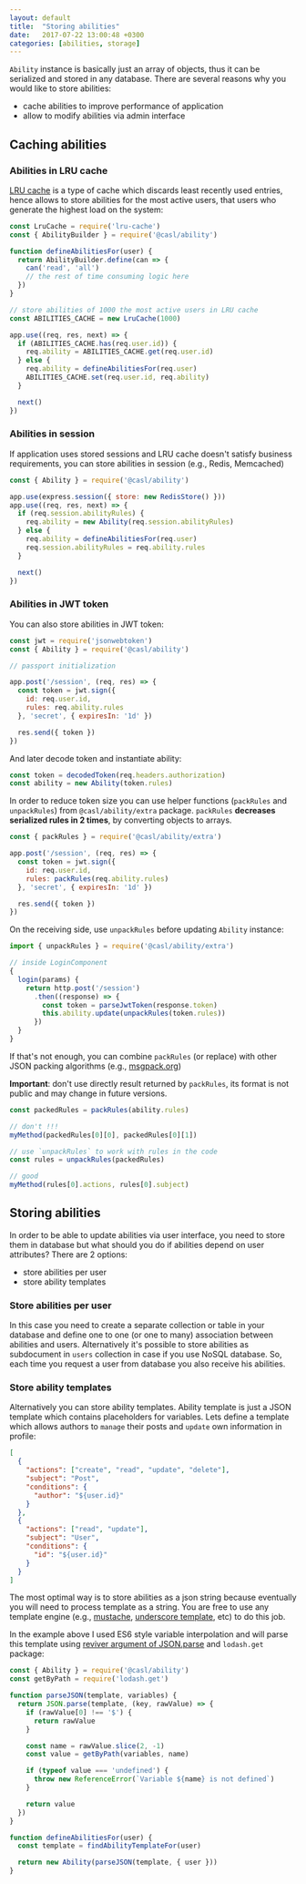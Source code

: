 ```yaml
---
layout: default
title:  "Storing abilities"
date:   2017-07-22 13:00:48 +0300
categories: [abilities, storage]
---
```


`Ability` instance is basically just an array of objects, thus it can be serialized and stored in any database. There are several reasons why you would like to store abilities:
* cache abilities to improve performance of application
* allow to modify abilities via admin interface

## Caching abilities

### Abilities in LRU cache

[LRU cache][lru-cache] is a type of cache which discards least recently used entries, hence allows to store abilities for the most active users, that users who generate the highest load on the system:

```js
const LruCache = require('lru-cache')
const { AbilityBuilder } = require('@casl/ability')

function defineAbilitiesFor(user) {
  return AbilityBuilder.define(can => {
    can('read', 'all')
    // the rest of time consuming logic here
  })
}

// store abilities of 1000 the most active users in LRU cache
const ABILITIES_CACHE = new LruCache(1000)

app.use((req, res, next) => {
  if (ABILITIES_CACHE.has(req.user.id)) {
    req.ability = ABILITIES_CACHE.get(req.user.id)
  } else {
    req.ability = defineAbilitiesFor(req.user)
    ABILITIES_CACHE.set(req.user.id, req.ability)
  }

  next()
})
```

### Abilities in session

If application uses stored sessions and LRU cache doesn't satisfy business requirements, you can store abilities in session (e.g., Redis, Memcached)

```js
const { Ability } = require('@casl/ability')

app.use(express.session({ store: new RedisStore() }))
app.use((req, res, next) => {
  if (req.session.abilityRules) {
    req.ability = new Ability(req.session.abilityRules)
  } else {
    req.ability = defineAbilitiesFor(req.user)
    req.session.abilityRules = req.ability.rules
  }

  next()
})
```

### Abilities in JWT token

You can also store abilities in JWT token:

```js
const jwt = require('jsonwebtoken')
const { Ability } = require('@casl/ability')

// passport initialization

app.post('/session', (req, res) => {
  const token = jwt.sign({
    id: req.user.id,
    rules: req.ability.rules
  }, 'secret', { expiresIn: '1d' })

  res.send({ token })
})
```

And later decode token and instantiate ability:

```js
const token = decodedToken(req.headers.authorization)
const ability = new Ability(token.rules)
```

In order to reduce token size you can use helper functions (`packRules` and `unpackRules`) from `@casl/ability/extra` package.
`packRules` **decreases serialized rules in 2 times**, by converting objects to arrays.

```js
const { packRules } = require('@casl/ability/extra')

app.post('/session', (req, res) => {
  const token = jwt.sign({
    id: req.user.id,
    rules: packRules(req.ability.rules)
  }, 'secret', { expiresIn: '1d' })

  res.send({ token })
})
```

On the receiving side, use `unpackRules` before updating `Ability` instance:

```js
import { unpackRules } = require('@casl/ability/extra')

// inside LoginComponent
{
  login(params) {
    return http.post('/session')
      .then((response) => {
        const token = parseJwtToken(response.token)
        this.ability.update(unpackRules(token.rules))
      })
  }
}

```

If that's not enough, you can combine `packRules` (or replace) with other JSON packing algorithms (e.g., [msgpack.org](http://msgpack.org/))

**Important**: don't use directly result returned by `packRules`, its format is not public and may change in future versions.

```js
const packedRules = packRules(ability.rules)

// don't !!!
myMethod(packedRules[0][0], packedRules[0][1])

// use `unpackRules` to work with rules in the code
const rules = unpackRules(packedRules)

// good
myMethod(rules[0].actions, rules[0].subject)
```

## Storing abilities

In order to be able to update abilities via user interface, you need to store them in database but what should you do if abilities depend on user attributes? There are 2 options:
* store abilities per user
* store ability templates

### Store abilities per user

In this case you need to create a separate collection or table in your database and define one to one (or one to many) association between abilities and users. Alternatively it's possible to store abilities as subdocument in `users` collection in case if you use NoSQL database. So, each time you request a user from database you also receive his abilities.

### Store ability templates

Alternatively you can store ability templates. Ability template is just a JSON template which contains placeholders for variables. Lets define a template which allows authors to `manage` their posts and `update` own information in profile:

```json
[
  {
    "actions": ["create", "read", "update", "delete"],
    "subject": "Post",
    "conditions": {
      "author": "${user.id}"
    }
  },
  {
    "actions": ["read", "update"],
    "subject": "User",
    "conditions": {
      "id": "${user.id}"
    }
  }
]
```

The most optimal way is to store abilities as a json string because eventually you will need to process template as a string. You are free to use any template engine (e.g., [mustache](https://mustache.github.io/), [underscore template](http://underscorejs.org/#template), etc) to do this job.

In the example above I used ES6 style variable interpolation and will parse this template using [reviver argument of JSON.parse][json-reviver] and `lodash.get` package:

```js
const { Ability } = require('@casl/ability')
const getByPath = require('lodash.get')

function parseJSON(template, variables) {
  return JSON.parse(template, (key, rawValue) => {
    if (rawValue[0] !== '$') {
      return rawValue
    }

    const name = rawValue.slice(2, -1)
    const value = getByPath(variables, name)

    if (typeof value === 'undefined') {
      throw new ReferenceError(`Variable ${name} is not defined`)
    }

    return value
  })
}

function defineAbilitiesFor(user) {
  const template = findAbilityTemplateFor(user)

  return new Ability(parseJSON(template, { user }))
}
```

[json-reviver]: https://developer.mozilla.org/uk/docs/Web/JavaScript/Reference/Global_Objects/JSON/parse#Using_the_reviver_parameter
[lru-cache]: https://en.wikipedia.org/wiki/Cache_replacement_policies#Least_Recently_Used_.28LRU.29
